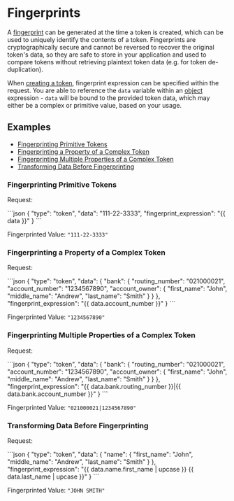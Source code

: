 # Fingerprints

A [fingerprint](https://developers.basistheory.com/concepts/what-are-fingerprints/) can be generated at the time a token is created, 
which can be used to uniquely identify the contents of a token. 
Fingerprints are cryptographically secure and cannot be reversed to recover the original token's data, 
so they are safe to store in your application and used to compare tokens without retrieving plaintext token data (e.g. for token de-duplication).

When [creating a token](/#tokens-create-token), fingerprint expression can be specified within the request.
You are able to reference the `data` variable within an [object](#language-objects) expression -
`data` will be bound to the provided token data, which may either be a complex or primitive value, based on your usage.

## Examples

- [Fingerprinting Primitive Tokens](#search-indexes-examples-indexing-primitive-tokens)
- [Fingerprinting a Property of a Complex Token](#search-indexes-examples-indexing-properties-of-a-complex-token)
- [Fingerprinting Multiple Properties of a Complex Token](#search-indexes-examples-indexing-properties-of-a-complex-token)
- [Transforming Data Before Fingerprinting](#search-indexes-examples-indexing-properties-of-a-complex-token)

### Fingerprinting Primitive Tokens

Request:

<div class="center-column"></div>
```json
{
  "type": "token",
  "data": "111-22-3333",
  "fingerprint_expression": "{{ data }}"
}
```

Fingerprinted Value: `"111-22-3333"`

### Fingerprinting a Property of a Complex Token

Request:

<div class="center-column"></div>
```json
{
  "type": "token",
  "data": {
    "bank": {
      "routing_number": "021000021",
      "account_number": "1234567890",
      "account_owner": {
        "first_name": "John",
        "middle_name": "Andrew",
        "last_name": "Smith"
      }
    }
  },
  "fingerprint_expression": "{{ data.account_number }}"
}
```

Fingerprinted Value: `"1234567890"`

### Fingerprinting Multiple Properties of a Complex Token

Request:

<div class="center-column"></div>
```json
{
  "type": "token",
  "data": {
    "bank": {
      "routing_number": "021000021",
      "account_number": "1234567890",
      "account_owner": {
        "first_name": "John",
        "middle_name": "Andrew",
        "last_name": "Smith"
      }
    }
  },
  "fingerprint_expression": "{{ data.bank.routing_number }}|{{ data.bank.account_number }}"
}
```

Fingerprinted Value: `"021000021|1234567890"`

### Transforming Data Before Fingerprinting

Request:

<div class="center-column"></div>
```json
{
  "type": "token",
  "data": {
    "name": {
      "first_name": "John",
      "middle_name": "Andrew",
      "last_name": "Smith"
    }
  },
  "fingerprint_expression": "{{ data.name.first_name | upcase }} {{ data.last_name | upcase }}"
}
```

Fingerprinted Value: `"JOHN SMITH"`

